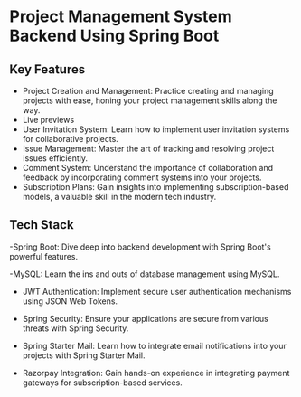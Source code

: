 # Project Management System Backend Using Spring Boot

## Key Features

- Project Creation and Management: Practice creating and managing projects with ease, honing your project management skills along the way.
- Live previews
- User Invitation System: Learn how to implement user invitation systems for collaborative projects.
- Issue Management: Master the art of tracking and resolving project issues efficiently.
- Comment System: Understand the importance of collaboration and feedback by incorporating comment systems into your projects.
- Subscription Plans: Gain insights into implementing subscription-based models, a valuable skill in the modern tech industry.
## Tech Stack

 -Spring Boot: Dive deep into backend development with Spring Boot's powerful features.

 -MySQL: Learn the ins and outs of database management using MySQL.

- JWT Authentication: Implement secure user authentication mechanisms using JSON Web Tokens.

- Spring Security: Ensure your applications are secure from various threats with Spring Security.

- Spring Starter Mail: Learn how to integrate email notifications into your projects with Spring Starter Mail.

- Razorpay Integration: Gain hands-on experience in integrating payment gateways for subscription-based services.